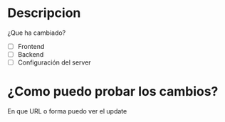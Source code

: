 # Descripcion
¿Que ha cambiado?

- [ ] Frontend
- [ ] Backend
- [ ] Configuración del server

# ¿Como puedo probar los cambios?
En que URL o forma puedo ver el update
